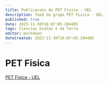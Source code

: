 ```yaml
---
title: Publicacoes de PET Fisica - UEL
description: feed do grupo PET Fisica - UEL
published: true
date: 2023-11-30T16:07:05.204485
tags: Ciencias Exatas e da Terra
editor: markdown
dateCreated: 2023-11-30T16:07:05.204485
---
```


# PET Fisica
[PET Fisica - UEL](/grupo/233PETFisicaUEL.md)